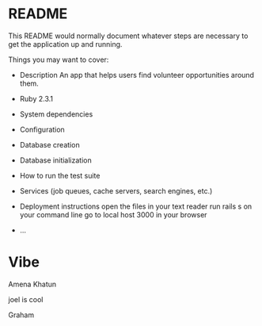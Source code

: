 # README

This README would normally document whatever steps are necessary to get the
application up and running.

Things you may want to cover:

* Description
An app that helps users find volunteer opportunities around them.

* Ruby
2.3.1

* System dependencies

* Configuration

* Database creation

* Database initialization

* How to run the test suite

* Services (job queues, cache servers, search engines, etc.)

* Deployment instructions
open the files in your text reader
run rails s on your command line
go to local host 3000 in your browser

* ...
# Vibe


Amena Khatun

joel is cool

Graham
